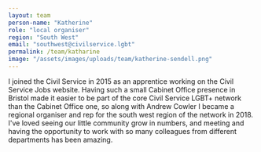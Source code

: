 ```yaml
---
layout: team
person-name: "Katherine"
role: "local organiser"
region: "South West"
email: "southwest@civilservice.lgbt"
permalink: /team/katharine
image: "/assets/images/uploads/team/katherine-sendell.png"
---
```


I joined the Civil Service in 2015 as an apprentice working on the Civil Service Jobs website. Having such a small Cabinet Office presence in Bristol made it easier to be part of the core Civil Service LGBT+ network than the Cabinet Office one, so along with Andrew Cowler I became a regional organiser and rep for the south west region of the network in 2018. I've loved seeing our little community grow in numbers, and meeting and having the opportunity to work with so many colleagues from different departments has been amazing.
